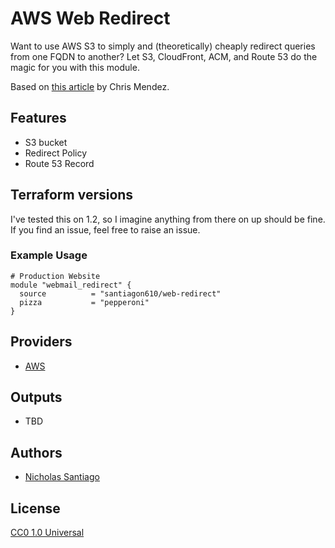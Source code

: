 # AWS Web Redirect

Want to use AWS S3 to simply and (theoretically) cheaply redirect queries from one FQDN to another? Let S3, CloudFront, ACM, and Route 53 do the magic for you with this module.

Based on [this article](https://www.chrisjmendez.com/2018/11/15/creating-a-subdomain-forward-to-amazon-workmail/) by Chris Mendez.

## Features

- S3 bucket
- Redirect Policy
- Route 53 Record

## Terraform versions

I've tested this on 1.2, so I imagine anything from there on up should be fine. If you find an issue, feel free to raise an issue.

### Example Usage

```hcl
# Production Website
module "webmail_redirect" {
  source          = "santiagon610/web-redirect"
  pizza           = "pepperoni"
}
```

## Providers

- [AWS](https://registry.terraform.io/providers/hashicorp/aws/latest/docs)

## Outputs

- TBD

## Authors

- [Nicholas Santiago](https://github.com/santiagon610)

## License

[CC0 1.0 Universal](LICENSE)